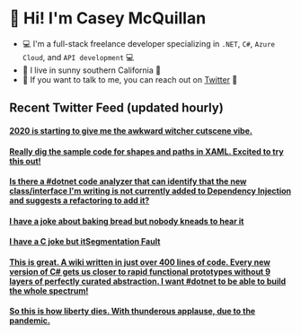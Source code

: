 # 👋 Hi! I'm Casey McQuillan

- 💻 I'm a full-stack freelance developer specializing in `.NET`, `C#`, `Azure Cloud`, and `API development` 💻
- 🌴 I live in sunny southern California 🌴
- 📲 If you want to talk to me, you can reach out on [Twitter](https://twitter.com/QuillCodes) 📲



## Recent Twitter Feed (updated hourly)

<!-- BEGIN TWEETS -->
#### [2020 is starting to give me the awkward witcher cutscene vibe.](https://twitter.com/QuillCodes/status/1288155622005813253)

#### [Really dig the sample code for shapes and paths in XAML. Excited to try this out!](https://twitter.com/QuillCodes/status/1288145739214774274)

#### [Is there a #dotnet code analyzer that can identify that the new class/interface I'm writing is not currently added to Dependency Injection and suggests a refactoring to add it?](https://twitter.com/QuillCodes/status/1287592109139095554)

#### [I have a joke about baking bread but nobody kneads to hear it](https://twitter.com/QuillCodes/status/1287151442130644992)

#### [I have a C joke but itSegmentation Fault](https://twitter.com/QuillCodes/status/1287075570392522752)

#### [This is great. A wiki written in just over 400 lines of code. Every new version of C# gets us closer to rapid functional prototypes without 9 layers of perfectly curated abstraction. I want #dotnet to be able to build the whole spectrum! ](https://twitter.com/QuillCodes/status/1286087682490109955)

#### [So this is how liberty dies. With thunderous applause, due to the pandemic.](https://twitter.com/QuillCodes/status/1284548076468764672)
<!-- END TWEETS -->

<!--
**cmcquillan/cmcquillan** is a ✨ _special_ ✨ repository because its `README.md` (this file) appears on your GitHub profile.

Here are some ideas to get you started:

- 🔭 I’m currently working on ...
- 🌱 I’m currently learning ...
- 👯 I’m looking to collaborate on ...
- 🤔 I’m looking for help with ...
- 💬 Ask me about ...
- 📫 How to reach me: ...
- 😄 Pronouns: ...
- ⚡ Fun fact: ...
-->
